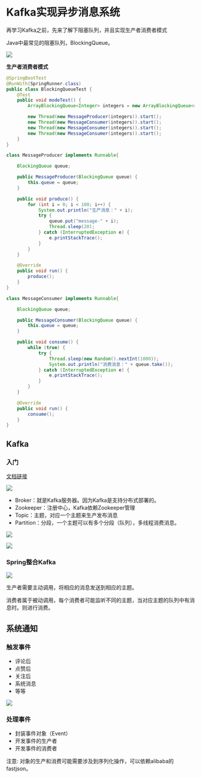 # Kafka实现异步消息系统

再学习Kafka之前，先来了解下阻塞队列，并且实现生产者消费者模式

Java中最常见的阻塞队列，BlockingQueue。

![](http://img.fosuchao.com/20200405174541.png)

**生产者消费者模式**

```java
@SpringBootTest
@RunWith(SpringRunner.class)
public class BlockingQueueTest {
    @Test
    public void modeTest() {
        ArrayBlockingQueue<Integer> integers = new ArrayBlockingQueue<>(10);

        new Thread(new MessageProducer(integers)).start();
        new Thread(new MessageConsumer(integers)).start();
        new Thread(new MessageConsumer(integers)).start();
        new Thread(new MessageConsumer(integers)).start();
    }
}

class MessageProducer implements Runnable{

    BlockingQueue queue;

    public MessageProducer(BlockingQueue queue) {
        this.queue = queue;
    }

    public void produce() {
        for (int i = 0; i < 100; i++) {
            System.out.println("生产消息：" + i);
            try {
                queue.put("message-" + i);
                Thread.sleep(20);
            } catch (InterruptedException e) {
                e.printStackTrace();
            }
        }
    }

    @Override
    public void run() {
        produce();
    }
}

class MessageConsumer implements Runnable{

    BlockingQueue queue;

    public MessageConsumer(BlockingQueue queue) {
        this.queue = queue;
    }

    public void consume() {
        while (true) {
            try {
                Thread.sleep(new Random().nextInt(1000));
                System.out.println("消费消息：" + queue.take());
            } catch (InterruptedException e) {
                e.printStackTrace();
            }
        }
    }

    @Override
    public void run() {
        consume();
    }
}
```

## Kafka

### 入门

[文档链接](http://kafka.apache.org/)

![](http://img.fosuchao.com/20200405184153.png)

- Broker：就是Kafka服务器。因为Kafka是支持分布式部署的。
- Zookeeper：注册中心，Kafka依赖Zookeeper管理
- Topic：主题，对应一个主题来生产发布消息
- Partition：分段，一个主题可以有多个分段（队列），多线程消费消息。

![](http://img.fosuchao.com/20200405184627.png)

![](http://img.fosuchao.com/20200405184640.png)

### Spring整合Kafka

![](http://img.fosuchao.com/20200405184706.png)

生产者需要主动调用，将相应的消息发送到相应的主题。

消费者属于被动调用，每个消费者可能监听不同的主题，当对应主题的队列中有消息时。则进行消费。

## 系统通知

### 触发事件

- 评论后
- 点赞后
- 关注后
- 系统消息
- 等等

![](http://img.fosuchao.com/20200405185122.png)

### 处理事件

- 封装事件对象（Event）
- 开发事件的生产者
- 开发事件的消费者

注意: 对象的生产和消费可能需要涉及到序列化操作，可以依赖alibaba的fastjson。